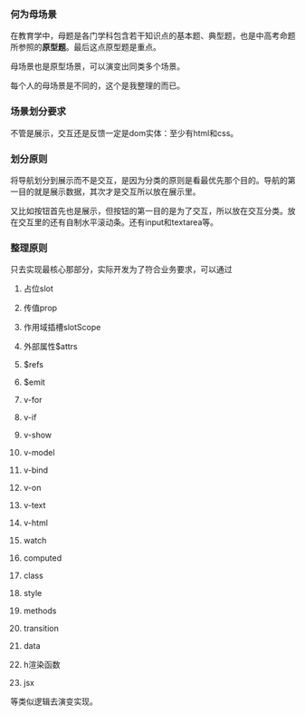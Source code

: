  
 ### 何为母场景

在教育学中，母题是各门学科包含若干知识点的基本题、典型题，也是中高考命题所参照的**原型题**。最后这点原型题是重点。

母场景也是原型场景，可以演变出同类多个场景。

每个人的母场景是不同的，这个是我整理的而已。

 ### 场景划分要求

 不管是展示，交互还是反馈一定是dom实体：至少有html和css。

 ### 划分原则

将导航划分到展示而不是交互，是因为分类的原则是看最优先那个目的。导航的第一目的就是展示数据，其次才是交互所以放在展示里。

又比如按钮首先也是展示，但按钮的第一目的是为了交互，所以放在交互分类。放在交互里的还有自制水平滚动条。还有input和textarea等。


### 整理原则

只去实现最核心那部分，实际开发为了符合业务要求，可以通过

1. 占位slot
2. 传值prop
3. 作用域插槽slotScope
4. 外部属性$attrs
5. $refs
6. $emit

7. v-for
8. v-if
9. v-show
10. v-model
11. v-bind
12. v-on
13. v-text
14. v-html

15. watch
16. computed
17. class
18. style
19. methods
20. transition
21. data

22. h渲染函数
23. jsx


等类似逻辑去演变实现。